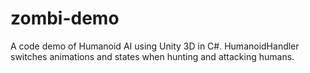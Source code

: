 # zombi-demo
A code demo of Humanoid AI using Unity 3D in C#. HumanoidHandler switches animations and states when hunting and attacking humans.
